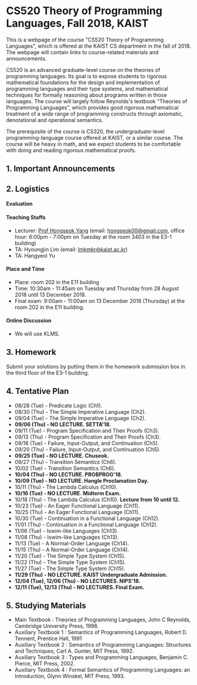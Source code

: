 # CS520 Theory of Programming Languages, Fall 2018, KAIST 

This is a webpage of the course "CS520 Theory of Programming Languages", which is offered at the KAIST CS department in the fall of 2018. The webpage will contain links to course-related materials and announcements.

CS520 is an advanced graduate-level course on the theories of programming languages. Its goal is to expose students to rigorous mathematical foundations for the design and implementation of programming languages and their type systems, and mathematical techniques for formally reasoning about  programs written in those languages. The course will largely follow Reynolds's textbook "Theories of Programming Languages", which provides good rigorous mathematical treatment of a wide range of programming constructs through axiomatic, denotational and operational semantics. 

The prerequisite of the course is CS320, the undergraduate-level programming-language course offered at KAIST, or a similar course. The course will be heavy in math, and we expect students to be comfortable with doing and reading rigorous mathematical proofs. 

## 1. Important Announcements

## 2. Logistics

#### Evaluation

#### Teaching Staffs

* Lecturer: [Prof Hongseok Yang](https://cs.kaist.ac.kr/people/view?idx=552&kind=faculty&menu=160) (email: hongseok00@gmail.com, office hour: 6:00pm - 7:00pm on Tuesday at the room 3403 in the E3-1 building)
* TA: Hyoungjin Lim (email: lmkmkr@kaist.ac.kr)
* TA: Hangyeol Yu 

#### Place and Time

* Place: room 202 in the E11 building
* Time: 10:30am - 11:45am on Tuesday and Thursday from 28 August 2018 until 13 December 2018.
* Final exam: 9:00am - 11:00am on 13 December 2018 (Thursday) at the room 202 in the E11 building.

#### Online Discussion

* We will use KLMS. 

## 3. Homework

Submit your solutions by putting them in the homework submission box in the third floor of the E3-1 building.

## 4. Tentative Plan

* 08/28 (Tue) - Predicate Logic (Ch1).
* 08/30 (Thu) - The Simple Imperative Language (Ch2).
* 09/04 (Tue) - The Simple Imperative Language (Ch2).
* __**09/06 (Thu) - NO LECTURE. SETTA'18.**__
* 09/11 (Tue) - Program Specification and Their Proofs (Ch3).
* 09/13 (Thu) - Program Specification and Their Proofs (Ch3).
* 09/18 (Tue) - Failure, Input-Output, and Continuation (Ch5).
* 09/20 (Thu) - Failure, Input-Output, and Continuation (Ch5).
* __**09/25 (Tue) - NO LECTURE. Chuseok.**__
* 09/27 (Thu) - Transition Semantics (Ch6).
* 10/02 (Tue) - Transition Semantics (Ch6).
* __**10/04 (Thu) - NO LECTURE. PROBPROG'18.**__
* __**10/09 (Tue) - NO LECTURE. Hangle Proclamation Day.**__
* 10/11 (Thu) - The Lambda Calculus (Ch10).
* __**10/16 (Tue) - NO LECTURE. Midterm Exam.**__
* 10/18 (Thu) - The Lambda Calculus (Ch10). __Lecture from 10 until 12.__
* 10/23 (Tue) - An Eager Functional Language (Ch11).
* 10/25 (Thu) - An Eager Functional Language (Ch11).
* 10/30 (Tue) - Continuation in a Functional Language (Ch12).
* 11/01 (Thu) - Continuation in a Functional Language (Ch12).
* 11/06 (Tue) - Iswim-like Languages (Ch13).
* 11/08 (Thu) - Iswim-like Languages (Ch13).
* 11/13 (Tue) - A Normal-Order Language (Ch14).
* 11/15 (Thu) - A Normal-Order Language (Ch14).
* 11/20 (Tue) - The Simple Type System (Ch15).
* 11/22 (Thu) - The Simple Type System (Ch15).
* 11/27 (Tue) - The Simple Type System (Ch15).
* __**11/29 (Thu) - NO LECTURE. KAIST Undergraduate Admission.**__
* __**12/04 (Tue), 12/06 (Thu) - NO LECTURES. NIPS'18.**__
* __**12/11 (Tue), 12/13 (Thu) - NO LECTURES. Final Exam.**__

## 5. Studying Materials

* Main Textbook : Theories of Programming Languages, John C Reynolds, Cambridge University Press, 1998. 
* Auxiliary Textbook 1 : Semantics of Programming Languages, Robert D. Tennent, Prentice Hall, 1991
* Auxiliary Textbook 2 : Semantics of Programming Languages: Structures and Techniques, Carl A. Gunter, MIT Press, 1992.
* Auxiliary Textbook 3 : Types and Programming Languages, Benjamin C. Pierce, MIT Press, 2002.
* Auxiliary Textbook 4 : Formal Semantics of Programming Languages: an Introduction, Glynn Winskel, MIT Press, 1993.


